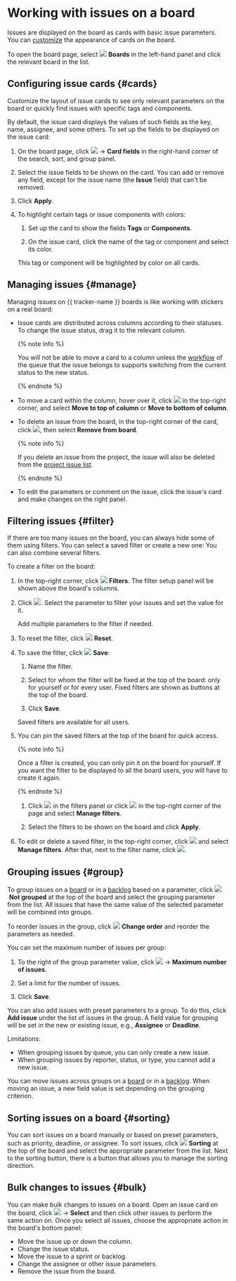 # Working with issues on a board

Issues are displayed on the board as cards with basic issue parameters. You can [customize](#cards) the appearance of cards on the board.

To open the board page, select ![](../../_assets/tracker/svg/boards.svg)&nbsp;**Boards** in the left-hand panel and click the relevant board in the list.

## Configuring issue cards {#cards}

Customize the layout of issue cards to see only relevant parameters on the board or quickly find issues with specific tags and components.

By default, the issue card displays the values of such fields as the key, name, assignee, and some others. To set up the fields to be displayed on the issue card:

1. On the board page, click ![](../../_assets/tracker/svg/actions.svg) → **Card fields** in the right-hand corner of the search, sort, and group panel.

1. Select the issue fields to be shown on the card. You can add or remove any field, except for the issue name (the **Issue** field) that can't be removed.

1. Click **Apply**.

1. To highlight certain tags or issue components with colors:

   1. Set up the card to show the fields **Tags** or **Components**.

   2. On the issue card, click the name of the tag or component and select its color.

   This tag or component will be highlighted by color on all cards.

## Managing issues {#manage}

Managing issues on {{ tracker-name }} boards is like working with stickers on a real board:

* Issue cards are distributed across columns according to their statuses. To change the issue status, drag it to the relevant column.

   {% note info %}

   You will not be able to move a card to a column unless the [workflow](./workflow.md) of the queue that the issue belongs to supports switching from the current status to the new status.

   {% endnote %}

* To move a card within the column, hover over it, click ![](../../_assets/tracker/svg/actions.svg) in the top-right corner, and select **Move to top of column** or **Move to bottom of column**.

* To delete an issue from the board, in the top-right corner of the card, click ![](../../_assets/tracker/svg/actions.svg), then select **Remove from board**.

   {% note info %}

   If you delete an issue from the project, the issue will also be deleted from the [project issue list](project-list.md).

   {% endnote %}

* To edit the parameters or comment on the issue, click the issue's card and make changes on the right panel.

## Filtering issues {#filter}

If there are too many issues on the board, you can always hide some of them using filters. You can select a saved filter or create a new one: You can also combine several filters.

To create a filter on the board:

1. In the top-right corner, click ![](../../_assets/tracker/svg/filter.svg)&nbsp;**Filters**. The filter setup panel will be shown above the board's columns.

1. Click ![](../../_assets/tracker/svg/add-filter.svg). Select the parameter to filter your issues and set the value for it.

   Add multiple parameters to the filter if needed.

1. To reset the filter, click ![](../../_assets/tracker/svg/clear-filter.svg)&nbsp;**Reset**.

1. To save the filter, click ![](../../_assets/tracker/svg/save-filter.svg)&nbsp;**Save**:

   1. Name the filter.

   1. Select for whom the filter will be fixed at the top of the board: only for yourself or for every user. Fixed filters are shown as buttons at the top of the board.

   1. Click **Save**.

   Saved filters are available for all users.

1. You can pin the saved filters at the top of the board for quick access.

   {% note info %}

   Once a filter is created, you can only pin it on the board for yourself. If you want the filter to be displayed to all the board users, you will have to create it again.

   {% endnote %}

   1. Click ![](../../_assets/tracker/svg/settings.svg) in the filters panel or click ![](../../_assets/horizontal-ellipsis.svg) in the top-right corner of the page and select **Manage filters**.

   1. Select the filters to be shown on the board and click **Apply**.

1. To edit or delete a saved filter, in the top-right corner, click ![](../../_assets/horizontal-ellipsis.svg) and select **Manage filters**. After that, next to the filter name, click ![](../../_assets/tracker/svg/settings.svg).

## Grouping issues {#group}

To group issues on a [board](agile-new.md) or in a [backlog](backlog.md) based on a parameter, click ![](../../_assets/tracker/svg/group.svg)&nbsp;**Not grouped** at the top of the board and select the grouping parameter from the list. All issues that have the same value of the selected parameter will be combined into groups.

To reorder issues in the group, click ![](../../_assets/tracker/svg/set-order.svg) **Change order** and reorder the parameters as needed.

You can set the maximum number of issues per group:

1. To the right of the group parameter value, click ![](../../_assets/tracker/svg/actions.svg) → **Maximum number of issues**.

1. Set a limit for the number of issues.

1. Click **Save**.

You can also add issues with preset parameters to a group. To do this, click **Add issue** under the list of issues in the group. A field value for grouping will be set in the new or existing issue, e.g., **Assignee** or **Deadline**.

Limitations:
* When grouping issues by queue, you can only create a new issue.
* When grouping issues by reporter, status, or type, you cannot add a new issue.

You can move issues across groups on a [board](agile-new.md) or in a [backlog](backlog.md). When moving an issue, a new field value is set depending on the grouping criterion.

## Sorting issues on a board {#sorting}

You can sort issues on a board manually or based on preset parameters, such as priority, deadline, or assignee. To sort issues, click ![](../../_assets/tracker/svg/sorting.svg)&nbsp;**Sorting** at the top of the board and select the appropriate parameter from the list. Next to the sorting button, there is a button that allows you to manage the sorting direction.

## Bulk changes to issues {#bulk}

You can make bulk changes to issues on a board. Open an issue card on the board, click ![](../../_assets/tracker/svg/actions.svg) → **Select** and then click other issues to perform the same action on. Once you select all issues, choose the appropriate action in the board's bottom panel:

* Move the issue up or down the column.
* Change the issue status.
* Move the issue to a sprint or backlog.
* Change the assignee or other issue parameters.
* Remove the issue from the board.
